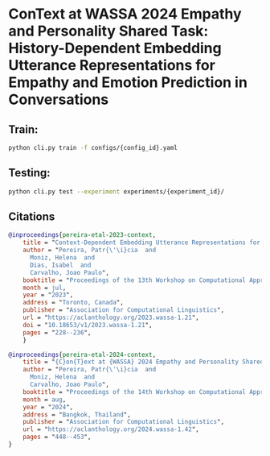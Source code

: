 # ConText at WASSA 2024 Empathy and Personality Shared Task: History-Dependent Embedding Utterance Representations for Empathy and Emotion Prediction in Conversations

## Train:

```bash
python cli.py train -f configs/{config_id}.yaml
```

## Testing:

```bash
python cli.py test --experiment experiments/{experiment_id}/
```

## Citations

```bibtex
@inproceedings{pereira-etal-2023-context,
    title = "Context-Dependent Embedding Utterance Representations for Emotion Recognition in Conversations",
    author = "Pereira, Patr{\'\i}cia  and
      Moniz, Helena  and
      Dias, Isabel  and
      Carvalho, Joao Paulo",
    booktitle = "Proceedings of the 13th Workshop on Computational Approaches to Subjectivity, Sentiment, {\&} Social Media Analysis",
    month = jul,
    year = "2023",
    address = "Toronto, Canada",
    publisher = "Association for Computational Linguistics",
    url = "https://aclanthology.org/2023.wassa-1.21",
    doi = "10.18653/v1/2023.wassa-1.21",
    pages = "228--236",
    }
```

```bibtex
@inproceedings{pereira-etal-2024-context,
    title = "{C}on{T}ext at {WASSA} 2024 Empathy and Personality Shared Task: History-Dependent Embedding Utterance Representations for Empathy and Emotion Prediction in Conversations",
    author = "Pereira, Patr{\'\i}cia  and
      Moniz, Helena  and
      Carvalho, Joao Paulo",
    booktitle = "Proceedings of the 14th Workshop on Computational Approaches to Subjectivity, Sentiment, {\&} Social Media Analysis",
    month = aug,
    year = "2024",
    address = "Bangkok, Thailand",
    publisher = "Association for Computational Linguistics",
    url = "https://aclanthology.org/2024.wassa-1.42",
    pages = "448--453",
}
```
